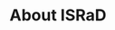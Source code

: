 ---
layout: splash
permalink: /about/
title: "About ISRaD"
header:
  overlay_image: /assets/images/soil.jpg
---